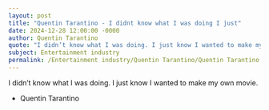 ```yaml
---
layout: post
title: "Quentin Tarantino - I didnt know what I was doing I just"
date: 2024-12-28 12:00:00 -0000
author: Quentin Tarantino
quote: "I didn’t know what I was doing. I just know I wanted to make my own movie."
subject: Entertainment industry
permalink: /Entertainment industry/Quentin Tarantino/Quentin Tarantino - I didnt know what I was doing I just
---
```


I didn’t know what I was doing. I just know I wanted to make my own movie.

- Quentin Tarantino
